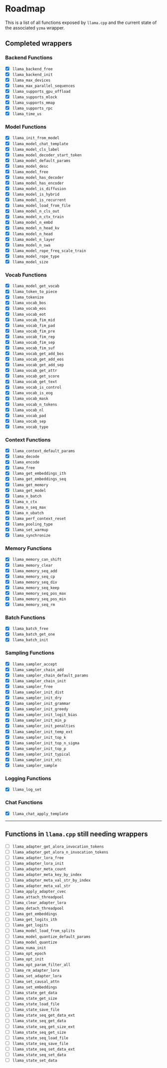 # Roadmap

This is a list of all functions exposed by `llama.cpp` and the current state of the associated `yzma` wrapper.

## Completed wrappers

### Backend Functions
- [x] `llama_backend_free`
- [x] `llama_backend_init`
- [x] `llama_max_devices`
- [x] `llama_max_parallel_sequences`
- [x] `llama_supports_gpu_offload`
- [x] `llama_supports_mlock`
- [x] `llama_supports_mmap`
- [x] `llama_supports_rpc`
- [x] `llama_time_us`

### Model Functions
- [x] `llama_init_from_model`
- [x] `llama_model_chat_template`
- [x] `llama_model_cls_label`
- [x] `llama_model_decoder_start_token`
- [x] `llama_model_default_params`
- [x] `llama_model_desc`
- [x] `llama_model_free`
- [x] `llama_model_has_decoder`
- [x] `llama_model_has_encoder`
- [x] `llama_model_is_diffusion`
- [x] `llama_model_is_hybrid`
- [x] `llama_model_is_recurrent`
- [x] `llama_model_load_from_file`
- [x] `llama_model_n_cls_out`
- [x] `llama_model_n_ctx_train`
- [x] `llama_model_n_embd`
- [x] `llama_model_n_head_kv`
- [x] `llama_model_n_head`
- [x] `llama_model_n_layer`
- [x] `llama_model_n_swa`
- [x] `llama_model_rope_freq_scale_train`
- [x] `llama_model_rope_type`
- [x] `llama_model_size`

### Vocab Functions
- [x] `llama_model_get_vocab`
- [x] `llama_token_to_piece`
- [x] `llama_tokenize`
- [x] `llama_vocab_bos`
- [x] `llama_vocab_eos`
- [x] `llama_vocab_eot`
- [x] `llama_vocab_fim_mid`
- [x] `llama_vocab_fim_pad`
- [x] `llama_vocab_fim_pre`
- [x] `llama_vocab_fim_rep`
- [x] `llama_vocab_fim_sep`
- [x] `llama_vocab_fim_suf`
- [x] `llama_vocab_get_add_bos`
- [x] `llama_vocab_get_add_eos`
- [x] `llama_vocab_get_add_sep`
- [x] `llama_vocab_get_attr`
- [x] `llama_vocab_get_score`
- [x] `llama_vocab_get_text`
- [x] `llama_vocab_is_control`
- [x] `llama_vocab_is_eog`
- [x] `llama_vocab_mask`
- [x] `llama_vocab_n_tokens`
- [x] `llama_vocab_nl`
- [x] `llama_vocab_pad`
- [x] `llama_vocab_sep`
- [x] `llama_vocab_type`

### Context Functions
- [x] `llama_context_default_params`
- [x] `llama_decode`
- [x] `llama_encode`
- [x] `llama_free`
- [x] `llama_get_embeddings_ith`
- [x] `llama_get_embeddings_seq`
- [x] `llama_get_memory`
- [x] `llama_get_model`
- [x] `llama_n_batch`
- [x] `llama_n_ctx`
- [x] `llama_n_seq_max`
- [x] `llama_n_ubatch`
- [x] `llama_perf_context_reset`
- [x] `llama_pooling_type`
- [x] `llama_set_warmup`
- [x] `llama_synchronize`

### Memory Functions
- [x] `llama_memory_can_shift`
- [x] `llama_memory_clear`
- [x] `llama_memory_seq_add`
- [x] `llama_memory_seq_cp`
- [x] `llama_memory_seq_div`
- [x] `llama_memory_seq_keep`
- [x] `llama_memory_seq_pos_max`
- [x] `llama_memory_seq_pos_min`
- [x] `llama_memory_seq_rm`

### Batch Functions
- [x] `llama_batch_free`
- [x] `llama_batch_get_one`
- [x] `llama_batch_init`

### Sampling Functions
- [x] `llama_sampler_accept`
- [x] `llama_sampler_chain_add`
- [x] `llama_sampler_chain_default_params`
- [x] `llama_sampler_chain_init`
- [x] `llama_sampler_free`
- [x] `llama_sampler_init_dist`
- [x] `llama_sampler_init_dry`
- [x] `llama_sampler_init_grammar`
- [x] `llama_sampler_init_greedy`
- [x] `llama_sampler_init_logit_bias`
- [x] `llama_sampler_init_min_p`
- [x] `llama_sampler_init_penalties`
- [x] `llama_sampler_init_temp_ext`
- [x] `llama_sampler_init_top_k`
- [x] `llama_sampler_init_top_n_sigma`
- [x] `llama_sampler_init_top_p`
- [x] `llama_sampler_init_typical`
- [x] `llama_sampler_init_xtc`
- [x] `llama_sampler_sample`

### Logging Functions
- [x] `llama_log_set`

### Chat Functions
- [x] `llama_chat_apply_template`

---

## Functions in `llama.cpp` still needing wrappers

- [ ] `llama_adapter_get_alora_invocation_tokens`
- [ ] `llama_adapter_get_alora_n_invocation_tokens`
- [ ] `llama_adapter_lora_free`
- [ ] `llama_adapter_lora_init`
- [ ] `llama_adapter_meta_count`
- [ ] `llama_adapter_meta_key_by_index`
- [ ] `llama_adapter_meta_val_str_by_index`
- [ ] `llama_adapter_meta_val_str`
- [ ] `llama_apply_adapter_cvec`
- [ ] `llama_attach_threadpool`
- [ ] `llama_clear_adapter_lora`
- [ ] `llama_detach_threadpool`
- [ ] `llama_get_embeddings`
- [ ] `llama_get_logits_ith`
- [ ] `llama_get_logits`
- [ ] `llama_model_load_from_splits`
- [ ] `llama_model_quantize_default_params`
- [ ] `llama_model_quantize`
- [ ] `llama_numa_init`
- [ ] `llama_opt_epoch`
- [ ] `llama_opt_init`
- [ ] `llama_opt_param_filter_all`
- [ ] `llama_rm_adapter_lora`
- [ ] `llama_set_adapter_lora`
- [ ] `llama_set_causal_attn`
- [ ] `llama_set_embeddings`
- [ ] `llama_state_get_data`
- [ ] `llama_state_get_size`
- [ ] `llama_state_load_file`
- [ ] `llama_state_save_file`
- [ ] `llama_state_seq_get_data_ext`
- [ ] `llama_state_seq_get_data`
- [ ] `llama_state_seq_get_size_ext`
- [ ] `llama_state_seq_get_size`
- [ ] `llama_state_seq_load_file`
- [ ] `llama_state_seq_save_file`
- [ ] `llama_state_seq_set_data_ext`
- [ ] `llama_state_seq_set_data`
- [ ] `llama_state_set_data`
